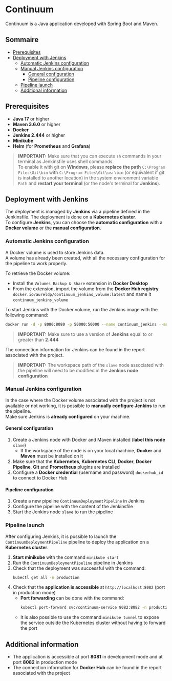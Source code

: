 # Continuum

Continuum is a Java application developed with Spring Boot and Maven.

## Sommaire

- [Prerequisites](#prerequisites)
- [Deployment with Jenkins](#deployment-with-jenkins)
  - [Automatic Jenkins configuration](#automatic-jenkins-configuration)
  - [Manual Jenkins configuration](#manual-jenkins-configuration)
    - [General configuration](#general-configuration)
    - [Pipeline configuration](#pipeline-configuration)
  - [Pipeline launch](#pipeline-launch)
  - [Additional information](#additional-information)

## Prerequisites

- **Java 17** or higher
- **Maven 3.6.0** or higher
- **Docker**
- **Jenkins 2.444** or higher
- **Minikube**
- **Helm** (for **Prometheus** and **Grafana**)

> **IMPORTANT:** Make sure that you can execute `sh` commands in your terminal as Jenkinsfile uses shell commands. \
> To enable it with git on **Windows**, please **replace the path** `C:\Program Files\Git\bin` with `C:\Program Files\Git\usr\bin` (or equivalent if git is installed to another location)
> in the system environment variable `Path` and **restart your terminal** (or the node's terminal for **Jenkins**).

## Deployment with Jenkins

The deployment is managed by **Jenkins** via a pipeline defined in the Jenkinsfile. The deployment is done on a **Kubernetes cluster**. \
To configure **Jenkins**, you can choose the **automatic configuration** with a **Docker volume** or the **manual configuration**.

### Automatic Jenkins configuration

A Docker volume is used to store Jenkins data. \
A volume has already been created, with all the necessary configuration for the pipeline to work properly.

To retrieve the Docker volume:
- Install the `Volumes Backup & Share` extension in **Docker Desktop**
- From the extension, import the volume from the **Docker Hub registry** `docker.io/aureldp/continuum_jenkins_volume:latest` and name it `continuum_jenkins_volume`

To start Jenkins with the Docker volume, run the Jenkins image with the following command:
```bash
docker run -d -p 8080:8080 -p 50000:50000 --name continuum_jenkins --mount source=continuum_jenkins_volume,target=/var/jenkins_home docker.io/jenkins/jenkins:2.444
```
> **IMPORTANT:** Make sure to use a version of **Jenkins** equal to or greater than **2.444**

The connection information for Jenkins can be found in the report associated with the project.

> **IMPORTANT:** The workspace path of the `slave` node associated with the pipeline will need to be modified in the **Jenkins node configuration**

### Manual Jenkins configuration

In the case where the Docker volume associated with the project is not available or not working, it is possible to **manually configure Jenkins** to run the pipeline. \
Make sure Jenkins is **already configured** on your machine.

#### General configuration

1. Create a Jenkins node with Docker and Maven installed (**label this node** `slave`)
    - If the workspace of the node is on your local machine, **Docker** and **Maven** must be installed on it
2. Make sure that the **Kubernetes**, **Kubernetes CLI**, **Docker**, **Docker Pipeline**, **Git** and **Prometheus** plugins are installed
3. Configure a **Docker credential** (username and password) `dockerhub_id` to connect to Docker Hub

#### Pipeline configuration

1. Create a new pipeline `ContinuumDeploymentPipeline` in Jenkins
2. Configure the pipeline with the content of the Jenkinsfile
3. Start the Jenkins node `slave` to run the pipeline

### Pipeline launch

After configuring Jenkins, it is possible to launch the `ContinuumDeploymentPipeline` pipeline to deploy the application on a **Kubernetes cluster**.

1. **Start minikube** with the command `minikube start`
2. Run the `ContinuumDeploymentPipeline` pipeline in Jenkins
3. Check that the deployment was successful with the command:
    ```bash
    kubectl get all -n production
    ```
4. Check that the **application is accessible** at `http://localhost:8082` (port in production mode)
   - **Port forwarding** can be done with the command:
        ```bash
        kubectl port-forward svc/continuum-service 8082:8082 -n production
        ```
   - It is also possible to use the command `minikube tunnel` to expose the service outside the Kubernetes cluster without having to forward the port

## Additional information

- The application is accessible at port **8081** in development mode and at port **8082** in production mode
- The connection information for **Docker Hub** can be found in the report associated with the project
